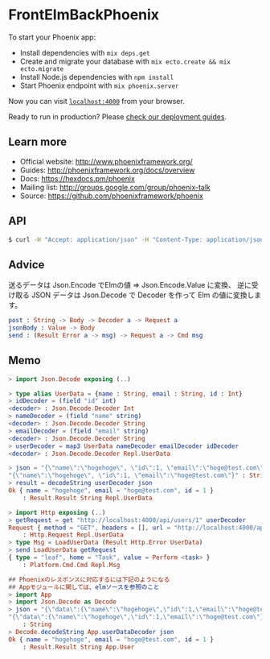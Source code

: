 # FrontElmBackPhoenix

To start your Phoenix app:

  * Install dependencies with `mix deps.get`
  * Create and migrate your database with `mix ecto.create && mix ecto.migrate`
  * Install Node.js dependencies with `npm install`
  * Start Phoenix endpoint with `mix phoenix.server`

Now you can visit [`localhost:4000`](http://localhost:4000) from your browser.

Ready to run in production? Please [check our deployment guides](http://www.phoenixframework.org/docs/deployment).

## Learn more

  * Official website: http://www.phoenixframework.org/
  * Guides: http://phoenixframework.org/docs/overview
  * Docs: https://hexdocs.pm/phoenix
  * Mailing list: http://groups.google.com/group/phoenix-talk
  * Source: https://github.com/phoenixframework/phoenix

## API

```cmd
$ curl -H "Accept: application/json" -H "Content-Type: application/json" http://localhost:4000/api/users
```

## Advice

送るデータは Json.Encode でElmの値 ⇒ Json.Encode.Value に変換、
逆に受け取る JSON データは Json.Decode で Decoder を作って Elm の値に変換します。

```elm
post : String -> Body -> Decoder a -> Request a
jsonBody : Value -> Body
send : (Result Error a -> msg) -> Request a -> Cmd msg
```

## Memo

```elm
> import Json.Decode exposing (..)

> type alias UserData = {name : String, email : String, id : Int}
> idDecoder = (field "id" int)
<decoder> : Json.Decode.Decoder Int
> nameDecoder = (field "name" string)
<decoder> : Json.Decode.Decoder String
> emailDecoder = (field "email" string)
<decoder> : Json.Decode.Decoder String
> userDecoder = map3 UserData nameDecoder emailDecoder idDecoder
<decoder> : Json.Decode.Decoder Repl.UserData

> json = "{\"name\":\"hogehoge\", \"id\":1, \"email\":\"hoge@test.com\"}"
"{\"name\":\"hogehoge\", \"id\":1, \"email\":\"hoge@test.com\"}" : String
> result = decodeString userDecoder json
Ok { name = "hogehoge", email = "hoge@test.com", id = 1 }
    : Result.Result String Repl.UserData

> import Http exposing (..)
> getRequest = get "http://localhost:4000/api/users/1" userDecoder
Request { method = "GET", headers = [], url = "http://localhost:4000/api/users/1", body = EmptyBody, expect = { responseType = "text", responseToResult = <function> }, timeout = Nothing, withCredentials = False }
    : Http.Request Repl.UserData
> type Msg = LoadUserData (Result Http.Error UserData)
> send LoadUserData getRequest
{ type = "leaf", home = "Task", value = Perform <task> }
    : Platform.Cmd.Cmd Repl.Msg

## Phoenixのレスポンスに対応するには下記のようになる
## Appモジュールに関しては、elmソースを参照のこと
> import App
> import Json.Decode as Decode
> json = "{\"data\":{\"name\":\"hogehoge\",\"id\":1,\"email\":\"hoge@test.com\"}}"
"{\"data\":{\"name\":\"hogehoge\",\"id\":1,\"email\":\"hoge@test.com\"}}"
    : String
> Decode.decodeString App.userDataDecoder json
Ok { name = "hogehoge", email = "hoge@test.com", id = 1 }
    : Result.Result String App.User
```
